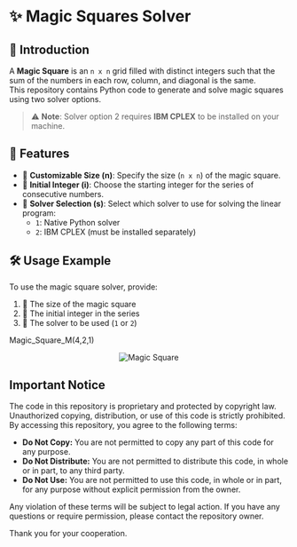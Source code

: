 # ✨ Magic Squares Solver

## 🧩 Introduction

A **Magic Square** is an `n x n` grid filled with distinct integers such that the sum of the numbers in each row, column, and diagonal is the same.  
This repository contains Python code to generate and solve magic squares using two solver options.  
> ⚠️ **Note**: Solver option 2 requires **IBM CPLEX** to be installed on your machine.

## 🚀 Features

- 🔢 **Customizable Size (n)**: Specify the size (`n x n`) of the magic square.
- 🔁 **Initial Integer (i)**: Choose the starting integer for the series of consecutive numbers.
- 🧠 **Solver Selection (s)**: Select which solver to use for solving the linear program:
  - `1`: Native Python solver
  - `2`: IBM CPLEX (must be installed separately)

## 🛠️ Usage Example

To use the magic square solver, provide:
1. 📏 The size of the magic square
2. 🔢 The initial integer in the series
3. 🧠 The solver to be used (`1` or `2`)

Magic_Square_M(4,2,1)
<p align="center">
  <img src="https://github.com/kulkarnipreetam/magic_square_generator/blob/main/Magic_square_output.png" alt="Magic Square" />
</p>

## Important Notice

The code in this repository is proprietary and protected by copyright law. Unauthorized copying, distribution, or use of this code is strictly prohibited. By accessing this repository, you agree to the following terms:

- **Do Not Copy:** You are not permitted to copy any part of this code for any purpose.
- **Do Not Distribute:** You are not permitted to distribute this code, in whole or in part, to any third party.
- **Do Not Use:** You are not permitted to use this code, in whole or in part, for any purpose without explicit permission from the owner.

Any violation of these terms will be subject to legal action. If you have any questions or require permission, please contact the repository owner.

Thank you for your cooperation.
